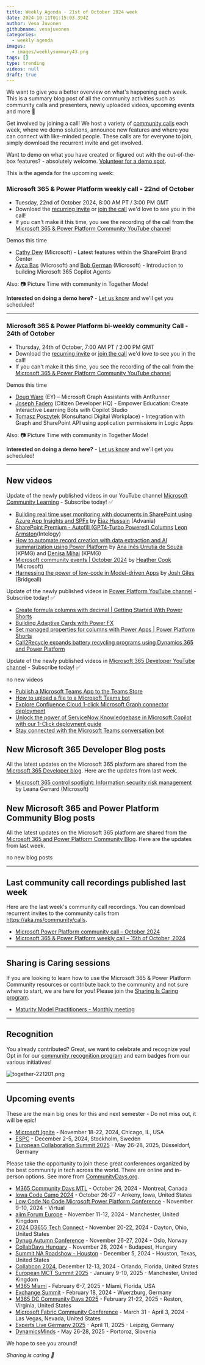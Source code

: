 ```yaml
---
title: Weekly Agenda - 21st of October 2024 week
date: 2024-10-11T01:15:03.394Z
author: Vesa Juvonen
githubname: vesajuvonen
categories:
  - weekly agenda
images:
  - images/weeklysummary43.png
tags: []
type: trending
videos: null
draft: true
---
```


We want to give you a better overview on what's happening each week. This is a summary blog post of all the community activities such as community calls and presenters, newly uploaded videos, upcoming events and more 🚀 

Get involved by joining a call! We host a variety of [community calls](https://aka.ms/community/calls) each week, where we demo solutions, announce new features and where you can connect with like-minded people. These calls are for everyone to join, simply download the recurrent invite and get involved. 

Want to demo on what you have created or figured out with the out-of-the-box features? - absolutely welcome. [Volunteer for a demo spot](https://aka.ms/community/request/demo).

This is the agenda for the upcoming week:

### Microsoft 365 & Power Platform weekly call - 22nd of October

* Tuesday, 22nd of October 2024, 8:00 AM PT / 3:00 PM GMT
* Download the [recurring invite](https://aka.ms/m365-dev-call) or [join the call](https://aka.ms/m365-dev-call-join) we'd love to see you in the call!
* If you can't make it this time, you see the recording of the call from the [Microsoft 365 & Power Platform Community YouTube channel](https://www.youtube.com/playlist?list=PLR9nK3mnD-OUQOW86tT5dkCRQAVGY7DlH)

Demos this time

* [Cathy Dew](https://www.linkedin.com/in/cathyowendew/) (Microsoft) - Latest features within the SharePoint Brand Center 
* [Ayca Bas](https://www.linkedin.com/in/aycabas/) (Microsoft) and [Bob German](https://www.linkedin.com/in/bgerman/) (Microsoft) - Introduction to building Microsoft 365 Copilot Agents

Also: 📷 Picture Time with community in Together Mode!

**Interested on doing a demo here?** - [Let us know](https://aka.ms/community/request/demo) and we'll get you scheduled!

---

### Microsoft 365 & Power Platform bi-weekly community Call - 24th of October

* Thursday, 24th of October, 7:00 AM PT / 2:00 PM GMT
* Download the [recurring invite](https://aka.ms/spdev-sig-call) or [join the call](https://aka.ms/spdev-sig-call-join) we'd love to see you in the call!
* If you can't make it this time, you see the recording of the call from the [Microsoft 365 & Power Platform Community YouTube channel](https://www.youtube.com/watch?v=gAqUr9wa2_0&list=PLR9nK3mnD-OURfm5Ypu-wK52cxBv_gXCA)

Demos this time

* [Doug Ware](https://www.linkedin.com/in/douglastware/) (EY) – Microsoft Graph Assistants with AntRunner
* [Joseph Fadero](https://www.linkedin.com/in/joseph-fadero/) (Citizen Developer HQ) - Empower Education: Create Interactive Learning Bots with Copilot Studio
* [Tomasz Poszytek](https://www.linkedin.com/in/tomaszposzytek/) (Konsultanci Digital Workplace) - Integration with Graph and SharePoint API using application permissions in Logic Apps


Also: 📷 Picture Time with community in Together Mode!

**Interested on doing a demo here?** - [Let us know](https://aka.ms/community/request/demo) and we'll get you scheduled!

---

## New videos 

Update of the newly published videos in our YouTube channel [Microsoft Community Learning](https://www.youtube.com/@MicrosoftCommunityLearning) - Subscribe today! ✅

* [Building real time user monitoring with documents in SharePoint using Azure App Insights and SPFx](https://www.youtube.com/watch?v=G_TN0X8-mt4) by [Ejaz Hussain](https://www.linkedin.com/in/hussaine) (Advania)  
* [SharePoint Premium - Autofill (GPT4-Turbo Powered) Columns](https://www.youtube.com/watch?v=uqeZ0WKm3O8) [Leon Armston](https://www.linkedin.com/in/leonarmston)​ (​Intelogy) 
* [How to automate record creation with data extraction and AI summarization using Power Platform](https://www.youtube.com/watch?v=32snccUKGik) by [Ana Inés Urrutia de Souza](https://www.linkedin.com/in/anainesurruti) (KPMG)​ and [Denisa Mihai](https://www.linkedin.com/in/denisamihai) (KPMG)
* [Microsoft community events | October 2024](https://www.youtube.com/watch?v=i1cPfDtLSns) by [Heather Cook](https://www.linkedin.com/in/heathernewman) (Microsoft)
* [Harnessing the power of low-code in Model-driven Apps](https://www.youtube.com/watch?v=zFTTHxKdCZE) by [Josh Giles](https://www.linkedin.com/in/joshgiles94) (Bridgeall)


Update of the newly published videos in [Power Platform YouTube channel](https://www.youtube.com/@mspowerplatform) - Subscribe today! ✅

* [Create formula columns with decimal | Getting Started With Power Shorts](https://www.youtube.com/watch?v=NmpPG0_sPX0)
* [Building Adaptive Cards with Power FX](https://www.youtube.com/watch?v=Pa-aFBYODSo)
* [Set managed properties for columns with Power Apps | Power Platform Shorts](https://www.youtube.com/watch?v=nKlRG5tHW2M)
* [Call2Recycle expands battery recycling programs using Dynamics 365 and Power Platform](https://www.youtube.com/watch?v=XBRZK-7DE7U)

Update of the newly published videos in [Microsoft 365 Developer YouTube channel](https://www.youtube.com/@Microsoft365Developer) - Subscribe today! ✅

no new videos

* [Publish a Microsoft Teams App to the Teams Store](https://www.youtube.com/watch?v=cFqAuLy0JaE)
* [How to upload a file to a Microsoft Teams bot](https://www.youtube.com/watch?v=-UeDi5X3qWk)
* [Explore Confluence Cloud 1-click Microsoft Graph connector deployment](https://www.youtube.com/watch?v=9WXQt1JykXo)
* [Unlock the power of ServiceNow Knowledgebase in Microsoft Copilot with our 1-Click deployment guide](https://www.youtube.com/watch?v=uS5JV-2M9kw)
* [Stay connected with the Microsoft Teams conversation bot](https://www.youtube.com/watch?v=HWw99yPsAes)

## New Microsoft 365 Developer Blog posts

All the latest updates on the Microsoft 365 platform are shared from the [Microsoft 365 Developer blog](https://devblogs.microsoft.com/microsoft365dev/). Here are the updates from last week.

* [Microsoft 365 control spotlight: Information security risk management](https://devblogs.microsoft.com/microsoft365dev/microsoft-365-control-spotlight-information-security-risk-management/) by Leana Gerrard (Microsoft)


## New Microsoft 365 and Power Platform Community Blog posts

All the latest updates on the Microsoft 365 platform are shared from the [Microsoft 365 and Power Platform Community Blog](https://pnp.github.io/blog/). Here are the updates from last week.

no new blog posts

---

## Last community call recordings published last week

Here are the last week's community call recordings. You can download recurrent invites to the community calls from https://aka.ms/community/calls.

* [Microsoft Power Platform community call – October 2024](https://www.youtube.com/watch?v=EF6RmxPiVGs)
* [Microsoft 365 & Power Platform weekly call – 15th of October, 2024](https://www.youtube.com/watch?v=PX1Ku9sIi7Y)


---

## Sharing is Caring sessions

If you are looking to learn how to use the Microsoft 365 & Power Platform Community resources or contribute back to the community and not sure where to start, we are here for you! Please join the [Sharing Is Caring program](https://pnp.github.io/sharing-is-caring/).

* [Maturity Model Practitioners - Monthly meeting](https://aka.ms/mm4m365/invite)

---

## Recognition

You already contributed? Great, we want to celebrate and recognize you! Opt in for our [community recognition program](https://pnp.github.io/recognitionprogram/) and earn badges from our various initiatives! 

![together-221201.png](images/community-recognization-program.png)

---

## Upcoming events

These are the main big ones for this and next semester - Do not miss out, it will be epic!

* [Microsoft Ignite](https://ignite.microsoft.com/en-US/home) - November 18-22, 2024, Chicago, IL, USA
* [ESPC](https://www.sharepointeurope.com/) - December 2-5, 2024, Stockholm, Sweden
* [European Collaboration Summit 2025](https://collabsummit.eu/) - May 26-28, 2025, Düsseldorf, Germany

Please take the opportunity to join these great conferences organized by the best community in tech across the world. There are online and in-person options. See more from [CommunityDays.org](https://www.communitydays.org/).


* [M365 Community Days MTL](https://www.communitydays.org/event/2024-10-26/m365-community-days-mtl-2024) - October 26, 2024 - Montreal, Canada
* [Iowa Code Camp 2024](https://www.communitydays.org/event/2024-10-26/iowa-code-camp-2024) - October 26-27 - Ankeny, Iowa, United States
* [Low Code No Code Microsoft Power Platform Conference](https://www.communitydays.org/event/2024-11-09/low-code-no-code-microsoft-power-platform-conference-2024) - November 9-10, 2024 - Virtual
* [aiim Forum Europe](https://www.communitydays.org/event/2024-11-11/aiim-forum-europe) - November 11-12, 2024 - Manchester, United Kingdom
* [2024 D3655 Tech Connect](https://www.communitydays.org/event/2024-11-20/2024-d365-tech-connect) - November 20-22, 2024 - Dayton, Ohio, United States
* [Dynug Autumn Conference](https://www.communitydays.org/event/2024-11-26/dynug-autumn-conference) - November 26-27, 2024 - Oslo, Norway
* [CollabDays Hungary](https://www.communitydays.org/event/2024-11-28/collabdays-hungary-2024) - November 28, 2024 - Budapest, Hungary
* [Summit NA Roadshow - Houston](https://www.communitydays.org/event/2024-12-05/summit-na-roadshow-houston) - December 5, 2024 - Houston, Texas, United States
* [Collabcon 2024](https://www.communitydays.org/event/2024-12-12/collabcon-2024), December 12-13, 2024 - Orlando, Florida, United States
* [European MCT Summit 2025](https://www.communitydays.org/event/2025-01-09/european-mct-summit-2025) - January 9-10, 2025 - Manchester, United Kingdom
* [M365 Miami](https://www.communitydays.org/event/2025-02-06/m365-miami) - February 6-7, 2025 - Miami, Florida, USA
* [Exchange Summit](https://www.communitydays.org/event/2025-02-18/exchange-summit-2025) - February 18, 2024 - Wuerzburg, Germany
* [M365 DC Community Days 2025](https://www.communitydays.org/event/2025-02-21/m365-dc-community-days-2025) - February 21-22, 2025 - Reston, Virginia, United States
* [Microsoft Fabric Community Conference](https://www.communitydays.org/event/2025-03-31/microsoft-fabric-community-conference) - March 31 - April 3, 2024 - Las Vegas, Nevada, United States
* [Experts Live Germany 2025](https://www.communitydays.org/event/2025-04-11/experts-live-germany-2025) - April 11, 2025 - Leipzig, Germany
* [DynamicsMinds](https://www.communitydays.org/event/2025-05-26/dynamicsminds-2025) - May 26-28, 2025 - Portoroz, Slovenia

We hope to see you around!

_Sharing is caring 🧡_
